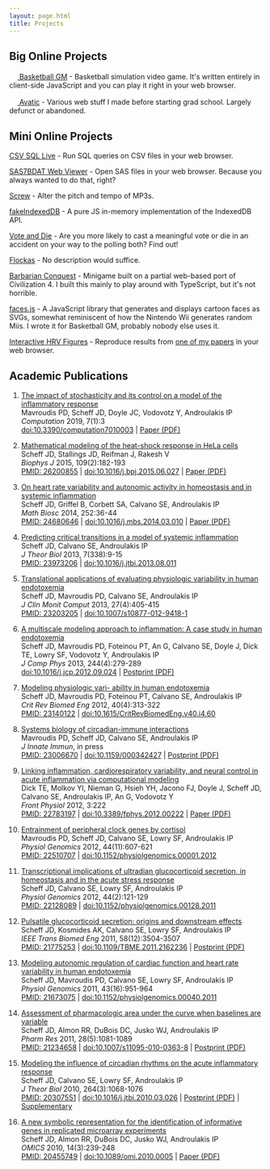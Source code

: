 ```yaml
---
layout: page.html
title: Projects
---
```


<h2>Big Online Projects</h2>

<a href="https://basketball-gm.com/"><img src="/files/icons/basketballgm.png" width="16" height="16" alt="" /> Basketball GM</a> - Basketball simulation video game. It's written entirely in client-side JavaScript and you can play it right in your web browser.

<a href="http://www.avatic.com/"><img src="/files/icons/avatic.png" width="16" height="16" alt="" /> Avatic</a> - Various web stuff I made before starting grad school. Largely defunct or abandoned.

<h2>Mini Online Projects</h2>

<a href="/csv-sql-live/">CSV SQL Live</a> - Run SQL queries on CSV files in your web browser.

<a href="/sas7bdat/">SAS7BDAT Web Viewer</a> - Open SAS files in your web browser. Because you always wanted to do that, right?

<a href="/screw/">Screw</a> - Alter the pitch and tempo of MP3s.

<a href="https://github.com/dumbmatter/fakeIndexedDB">fakeIndexedDB</a> -  A pure JS in-memory implementation of the IndexedDB API.

<a href="/vote-and-die/">Vote and Die</a> - Are you more likely to cast a meaningful vote or die in an accident on your way to the polling both? Find out!

<a href="/flockas/">Flockas</a> - No description would suffice.

<a href="/barbconq/">Barbarian Conquest</a> - Minigame built on a partial web-based port of Civilization 4. I built this mainly to play around with TypeScript, but it's not horrible.

<a href="/facesjs/">faces.js</a> - A JavaScript library that generates and displays cartoon faces as SVGs, somewhat reminiscent of how the Nintendo Wii generates random Miis. I wrote it for Basketball GM, probably nobody else uses it.

<a href="/hrv-interactive/">Interactive HRV Figures</a> - Reproduce results from <a href="http://www.ncbi.nlm.nih.gov/pubmed/24680646">one of my papers</a> in your web browser.

<h2>Academic Publications</h2>

<ol>
<li>
<p>
<a href="/files/papers/2019-stochastic.pdf">The impact of stochasticity and its control on a model of the inflammatory response</a><br />
Mavroudis PD, Scheff JD, Doyle JC, Vodovotz Y, Androulakis IP<br />
<em>Computation</em> 2019, 7(1):3<br />
<span class="publinks"><a href="https://doi.org/10.3390/computation7010003">doi:10.3390/computation7010003</a> | <a href="/files/papers/2019-stochastic.pdf">Paper (PDF)</a></span>
</p>
</li>

<li>
<p>
<a href="/files/papers/2015-heat-shock-response.pdf">Mathematical modeling of the heat-shock response in HeLa cells</a><br />
Scheff JD, Stallings JD, Reifman J, Rakesh V<br />
<em>Biophys J</em> 2015, 109(2):182-193<br />
<span class="publinks"><a href="http://www.ncbi.nlm.nih.gov/pubmed/26200855">PMID: 26200855</a> | <a href="https://doi.org/10.1016/j.bpj.2015.06.027">doi:10.1016/j.bpj.2015.06.027</a> | <a href="/files/papers/2015-heat-shock-response.pdf">Paper (PDF)</a></span>
</p>
</li>

<li>
<p>
<a href="/files/papers/2014-on-heart-rate-variability.pdf">On heart rate variability and autonomic activity in homeostasis and in systemic inflammation</a><br />
Scheff JD, Griffel B, Corbett  SA, Calvano SE, Androulakis IP<br />
<em>Math Biosc</em> 2014, 252:36-44<br />
<span class="publinks"><a href="http://www.ncbi.nlm.nih.gov/pubmed/24680646">PMID: 24680646</a> | <a href="https://doi.org/10.1016/j.mbs.2014.03.010">doi:10.1016/j.mbs.2014.03.010</a> | <a href="/files/papers/2014-on-heart-rate-variability.pdf">Paper (PDF)</a></span>
</p>
</li>

<li>
<p>
<a href="https://doi.org/10.1016/j.jtbi.2013.08.011">Predicting critical transitions in a model of systemic inflammation</a><br />
Scheff JD, Calvano SE, Androulakis IP<br />
<em>J Theor Biol</em> 2013, 7(338):9-15<br />
<span class="publinks"><a href="http://www.ncbi.nlm.nih.gov/pubmed/23973206">PMID: 23973206</a> | <a href="https://doi.org/10.1016/j.jtbi.2013.08.011">doi:10.1016/j.jtbi.2013.08.011</a></span>
</p>
</li>

<li>
<p>
<a href="https://doi.org/10.1007/s10877-012-9418-1">Translational applications of evaluating
physiologic variability in human endotoxemia</a><br />
Scheff JD, Mavroudis PD, Calvano SE, Androulakis IP<br />
<em>J Clin Monit Comput</em> 2013, 27(4):405-415<br />
<span class="publinks"><a href="http://www.ncbi.nlm.nih.gov/pubmed/23203205">PMID: 23203205</a> | <a href="https://doi.org/10.1007/s10877-012-9418-1">doi:10.1007/s10877-012-9418-1</a></span>
</p>
</li>

<li>
<p>
<a href="/files/papers/2013-multiscale-modeling-approach.pdf">A multiscale modeling approach to inflammation: A case study in human endotoxemia</a><br />
Scheff JD, Mavroudis PD, Foteinou PT, An G, Calvano SE, Doyle J, Dick TE, Lowry SF, Vodovotz Y, Androulakis IP<br />
<em>J Comp Phys</em> 2013, 244(4):279-289<br />
<span class="publinks"><a href="https://doi.org/10.1016/j.jcp.2012.09.024">doi:10.1016/j.jcp.2012.09.024</a> | <a href="/files/papers/2013-multiscale-modeling-approach.pdf">Postprint (PDF)</a></span>
</p>
</li>

<li>
<p>
<a href="https://doi.org/10.1615/CritRevBiomedEng.v40.i4.60">Modeling physiologic vari-
ability in human endotoxemia</a><br />
Scheff JD, Mavroudis PD, Foteinou PT, Calvano SE, Androulakis IP<br />
<em>Crit Rev Biomed Eng</em> 2012, 40(4):313-322<br />
<span class="publinks"><a href="http://www.ncbi.nlm.nih.gov/pubmed/23140122">PMID: 23140122</a> | <a href="https://doi.org/10.1615/CritRevBiomedEng.v40.i4.60">doi:10.1615/CritRevBiomedEng.v40.i4.60</a></span>
</p>
</li>

<li>
<p>
<a href="/files/papers/2012-systems-biology-circadian.pdf">Systems biology of circadian-immune interactions</a><br />
Mavroudis PD, Scheff JD, Calvano SE, Androulakis IP<br />
<em>J Innate Immun</em>, in press<br />
<span class="publinks"><a href="http://www.ncbi.nlm.nih.gov/pubmed/23006670">PMID: 23006670</a> | <a href="https://doi.org/10.1159/000342427">doi:10.1159/000342427</a> | <a href="/files/papers/2012-systems-biology-circadian.pdf">Postprint (PDF)</a></span>
</p>
</li>

<li>
<p>
<a href="/files/papers/2012-linking-inflammation-cardiorespiratory.pdf">Linking inflammation, cardiorespiratory variability, and neural control in acute inflammation via computational modeling</a><br />
Dick TE, Molkov YI, Nieman G, Hsieh YH, Jacono FJ, Doyle J, Scheff JD, Calvano SE, Androulakis IP, An G, Vodovotz Y<br />
<em>Front Physiol</em> 2012, 3:222<br />
<span class="publinks"><a href="http://www.ncbi.nlm.nih.gov/pubmed/22783197">PMID: 22783197</a> | <a href="https://doi.org/10.3389/fphys.2012.00222">doi:10.3389/fphys.2012.00222</a> | <a href="/files/papers/2012-linking-inflammation-cardiorespiratory.pdf">Paper (PDF)</a></span>
</p>
</li>

<li>
<p>
<a href="https://doi.org/10.1152/physiolgenomics.00001.2012">Entrainment of peripheral clock genes by cortisol</a><br />
Mavroudis PD, Scheff JD, Calvano SE, Lowry SF, Androulakis IP<br />
<em>Physiol Genomics</em> 2012, 44(11):607-621<br />
<span class="publinks"><a href="http://www.ncbi.nlm.nih.gov/pubmed/22510707">PMID: 22510707</a> | <a href="https://doi.org/10.1152/physiolgenomics.00001.2012">doi:10.1152/physiolgenomics.00001.2012</a></span>
</p>
</li>

<li>
<p>
<a href="https://doi.org/10.1152/physiolgenomics.00128.2011">Transcriptional implications of ultradian glucocorticoid secretion, in homeostasis and in the acute stress response</a><br />
Scheff JD, Calvano SE, Lowry SF, Androulakis IP<br />
<em>Physiol Genomics</em> 2012, 44(2):121-129<br />
<span class="publinks"><a href="http://www.ncbi.nlm.nih.gov/pubmed/22128089">PMID: 22128089</a> | <a href="https://doi.org/10.1152/physiolgenomics.00128.2011">doi:10.1152/physiolgenomics.00128.2011</a></span>
</p>
</li>

<li>
<p>
<a href="/files/papers/2011-pulsatile-glucocorticoid-secretion.pdf">Pulsatile glucocorticoid secretion: origins and downstream effects</a><br />
Scheff JD, Kosmides AK, Calvano SE, Lowry SF, Androulakis IP<br />
<em>IEEE Trans Biomed Eng</em> 2011, 58(12):3504-3507<br />
<span class="publinks"><a href="http://www.ncbi.nlm.nih.gov/pubmed/21775253">PMID: 21775253</a> | <a href="https://doi.org/10.1109/TBME.2011.2162236">doi:10.1109/TBME.2011.2162236</a> | <a href="/files/papers/2011-pulsatile-glucocorticoid-secretion.pdf">Postprint (PDF)</a></span>
</p>
</li>

<li>
<p>
<a href="https://doi.org/10.1152/physiolgenomics.00040.2011">Modeling autonomic regulation of cardiac function and heart rate variability in human endotoxemia</a><br />
Scheff JD, Mavroudis PD, Calvano SE, Lowry SF, Androulakis IP<br />
<em>Physiol Genomics</em> 2011, 43(16):951-964<br />
<span class="publinks"><a href="http://www.ncbi.nlm.nih.gov/pubmed/21673075">PMID: 21673075</a> | <a href="https://doi.org/10.1152/physiolgenomics.00040.2011">doi:10.1152/physiolgenomics.00040.2011</a></span>
</p>
</li>

<li>
<p>
<a href="/files/papers/2011-assessment-pharmacologic-area.pdf">Assessment of pharmacologic area under the curve when baselines are variable</a><br />
Scheff JD, Almon RR, DuBois DC, Jusko WJ, Androulakis IP<br />
<em>Pharm Res</em> 2011, 28(5):1081-1089<br />
<span class="publinks"><a href="http://www.ncbi.nlm.nih.gov/pubmed/21234658">PMID: 21234658</a> | <a href="https://doi.org/10.1007/s11095-010-0363-8">doi:10.1007/s11095-010-0363-8</a> | <a href="/files/papers/2011-assessment-pharmacologic-area.pdf">Postprint (PDF)</a></span>
</p>
</li>

<li>
<p>
<a href="/files/papers/2010-modeling-influence-circadian.pdf">Modeling the influence of circadian rhythms on the acute inflammatory response</a><br />
Scheff JD, Calvano SE, Lowry SF, Androulakis IP<br />
<em>J Theor Biol</em> 2010, 264(3):1068-1076<br />
<span class="publinks"><a href="http://www.ncbi.nlm.nih.gov/pubmed/20307551">PMID: 20307551</a> | <a href= "https://doi.org/10.1016/j.jtbi.2010.03.026">doi:10.1016/j.jtbi.2010.03.026</a> | <a href="/files/papers/2010-modeling-influence-circadian.pdf">Postprint (PDF)</a> | <a href="/files/papers/2010-modeling-influence-circadian.zip">Supplementary</a></span>
</p>
</li>

<li>
<p>
<a href="/files/papers/2010-new-symbolic-representation.pdf">A new symbolic representation for the identification of informative genes in replicated microarray experiments</a><br />
Scheff JD, Almon RR, DuBois DC, Jusko WJ, Androulakis IP<br />
<em>OMICS</em> 2010, 14(3):239-248<br />
<span class="publinks"><a href="http://www.ncbi.nlm.nih.gov/pubmed/20455749">PMID: 20455749</a> | <a href="https://doi.org/10.1089/omi.2010.0005">doi:10.1089/omi.2010.0005</a> | <a href="/files/papers/2010-new-symbolic-representation.pdf">Paper (PDF)</a></span>
</p>
</li>
</ol>